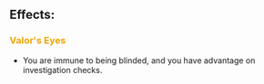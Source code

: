 ## Effects:
### <span style="font-weight:bold;color:rgb(240, 164, 0)">Valor's Eyes</span>
- You are immune to being blinded, and you have advantage on investigation checks.